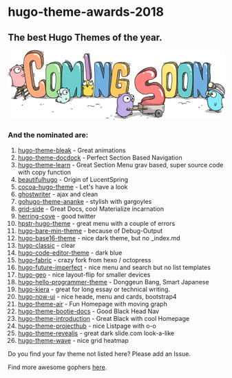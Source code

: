 # hugo-theme-awards-2018

## The best Hugo Themes of the year.  
  
  
![coming soon](COMING_SOON_GOPHER.png)
### And the nominated are:

1. [hugo-theme-bleak](https://github.com/Zenithar/hugo-theme-bleak) - Great animations  
1. [hugo-theme-docdock](https://github.com/vjeantet/hugo-theme-docdock) - Perfect Section Based Navigation  
1. [hugo-theme-learn](https://github.com/matcornic/hugo-theme-learn) - Great Section Menu grav based, super source code with copy function  
1. [beautifulhugo](https://github.com/halogenica/beautifulhugo) - Origin of LucentSpring  
1. [cocoa-hugo-theme](https://github.com/nishanths/cocoa-hugo-theme) - Let's have a look  
1. [ghostwriter](https://github.com/jbub/ghostwriter) - ajax and clean  
1. [gohugo-theme-ananke](https://github.com/budparr/gohugo-theme-ananke) - stylish with gargoyles  
1. [grid-side](https://github.com/chipsenkbeil/grid-side) - Great Docs, cool Materialize incarnation 
1. [herring-cove](https://github.com/spf13/herring-cove) - good twitter  
1. [hpstr-hugo-theme](https://github.com/dldx/hpstr-hugo-theme) - great menu with a couple of errors  
1. [hugo-bare-min-theme](https://github.com/kaushalmodi/hugo-bare-min-theme) - because of Debug-Output  
1. [hugo-base16-theme](https://github.com/htdvisser/hugo-base16-theme) - nice dark theme, but no _index.md  
1. [hugo-classic](https://github.com/goodroot/hugo-classic) - clear   
1. [hugo-code-editor-theme](https://github.com/aubm/hugo-code-editor-theme) - dark blue  
1. [hugo-fabric](https://github.com/wd/hugo-fabric) - crazy fork from hexo / octopress  
1. [hugo-future-imperfect](https://github.com/jpescador/hugo-future-imperfect) - nice menu and search but no list templates  
1. [hugo-geo](https://github.com/alexurquhart/hugo-geo) - nice layout-flip for smaller devices  
1. [hugo-hello-programmer-theme](https://github.com/lubang/hugo-hello-programmer-theme) - Donggeun Bang, Smart Japanese  
1. [hugo-kiera](https://github.com/avianto/hugo-kiera) - great for long essay or technical writing.
1. [hugo-now-ui](https://github.com/cboettig/hugo-now-ui) - nice heade, menu and cards, bootstrap4  
1. [hugo-theme-air](https://github.com/syui/hugo-theme-air) - Fun Homepage with moving graph  
1. [hugo-theme-bootie-docs](https://github.com/progrhyme/hugo-theme-bootie-docs) - Good Black Head Nav  
1. [hugo-theme-introduction](https://github.com/hivickylai/hugo-theme-introduction) - Great Black with cool Homepage   
1. [hugo-theme-projecthub](https://github.com/vjeantet/hugo-theme-projecthub) - nice Listpage with o-o  
1. [hugo-theme-revealjs](https://github.com/RealOrangeOne/hugo-theme-revealjs) - great dark slide.com look-a-like  
1. [hugo-theme-wave](https://github.com/syui/hugo-theme-wave) - nice grid heatmap  
  
Do you find your fav theme not listed here? Please add an Issue.

Find more awesome gophers [here](https://github.com/ashleymcnamara/gophers).


